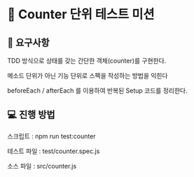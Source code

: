# 🚀 Counter 단위 테스트 미션

## 🎯 요구사항
TDD 방식으로 상태를 갖는 간단한 객체(counter)를 구현한다.

메소드 단위가 아닌 기능 단위로 스펙을 작성하는 방법을 익힌다

beforeEach / afterEach 를 이용하여 반복된 Setup 코드를 정리한다.

## 💻 진행 방법
스크립트 : npm run test:counter

테스트 파일 : test/counter.spec.js

소스 파일 : src/counter.js

